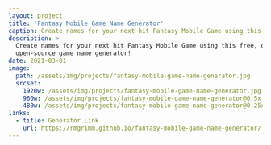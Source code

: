 ```yaml
---
layout: project
title: 'Fantasy Mobile Game Name Generator'
caption: Create names for your next hit Fantasy Mobile Game using this generator!
description: >
  Create names for your next hit Fantasy Mobile Game using this free, online, and
  open-source game name generator!
date: 2021-03-01
image: 
  path: /assets/img/projects/fantasy-mobile-game-name-generator.jpg
  srcset: 
    1920w: /assets/img/projects/fantasy-mobile-game-name-generator.jpg
    960w: /assets/img/projects/fantasy-mobile-game-name-generator@0.5x.jpg
    480w: /assets/img/projects/fantasy-mobile-game-name-generator@0.25x.jpg
links:
  - title: Generator Link
    url: https://rmgrimm.github.io/fantasy-mobile-game-name-generator/
---
```


